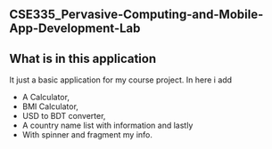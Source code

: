 ## CSE335_Pervasive-Computing-and-Mobile-App-Development-Lab


## What is in this application

It just a basic application for my course project.
In here i add 
- A Calculator, 
- BMI Calculator, 
- USD to BDT converter, 
- A country name list with information and lastly 
- With spinner and fragment my info.

